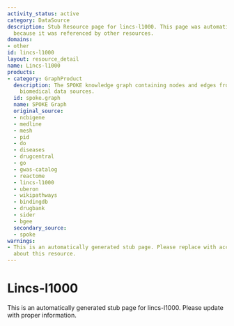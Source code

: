 ```yaml
---
activity_status: active
category: DataSource
description: Stub Resource page for lincs-l1000. This page was automatically generated
  because it was referenced by other resources.
domains:
- other
id: lincs-l1000
layout: resource_detail
name: Lincs-l1000
products:
- category: GraphProduct
  description: The SPOKE knowledge graph containing nodes and edges from multiple
    biomedical data sources.
  id: spoke.graph
  name: SPOKE Graph
  original_source:
  - ncbigene
  - medline
  - mesh
  - pid
  - do
  - diseases
  - drugcentral
  - go
  - gwas-catalog
  - reactome
  - lincs-l1000
  - uberon
  - wikipathways
  - bindingdb
  - drugbank
  - sider
  - bgee
  secondary_source:
  - spoke
warnings:
- This is an automatically generated stub page. Please replace with accurate information
  about this resource.
---
```

# Lincs-l1000

This is an automatically generated stub page for lincs-l1000. Please update with proper information.